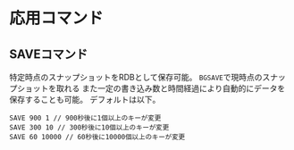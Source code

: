 # 応用コマンド

## SAVEコマンド

特定時点のスナップショットをRDBとして保存可能。
`BGSAVE`で現時点のスナップショットを取れる
また一定の書き込み数と時間経過により自動的にデータを保存することも可能。
デフォルトは以下。

```
SAVE 900 1 // 900秒後に1個以上のキーが変更
SAVE 300 10 // 300秒後に10個以上のキーが変更
SAVE 60 10000 // 60秒後に10000個以上のキーが変更
```

